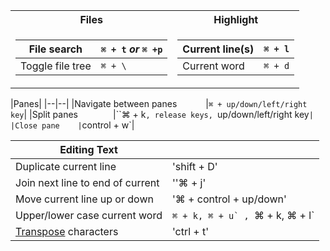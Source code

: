 <table>
<tr><th>Files</th><th>Highlight</th></tr>
<tr><td>

|File search| `⌘ + t` *or* `⌘ +p` |
|--|--|
|Toggle file tree |`⌘ + \` |


</td><td>

|Current line(s)|`⌘ + l`|
|--|--|
|Current word|`⌘ + d`|

</td></tr> </table>




|Panes|
|--|--|
|Navigate between panes    |`⌘ + up/down/left/right key`|
|Split panes    |``⌘ + k`, release keys, `up/down/left/right key`|
|Close pane    |`control + w`|



|Editing Text||
|--|--|
|Duplicate current line|'shift + D'|
|Join next line to end of current|''⌘ + j'|
|Move current line up or down|'⌘ + control + up/down'|
|Upper/lower case current word|``⌘ + k, ⌘ + u` , ``⌘ + k, ⌘ + l`|
|[Transpose](https://discuss.atom.io/t/why-do-we-need-feature-like-transpose-character/18090) characters | 'ctrl + t'|
